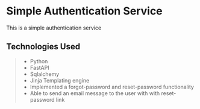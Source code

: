 # Simple Authentication Service

This is a simple authentication service

## Technologies Used

> - Python
> - FastAPI
> - Sqlalchemy
> - Jinja Templating engine
> - Implemented a forgot-password and reset-password functionality
> - Able to send an email message to the user with with reset-password link
